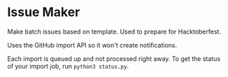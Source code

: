 # Issue Maker

Make batch issues based on template. Used to prepare for Hacktoberfest.

Uses the GitHub import API so it won't create notifications.

Each import is queued up and not processed right away. To get the status of your import job, run `python3 status.py`.
